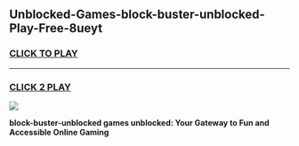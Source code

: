 
## Unblocked-Games-block-buster-unblocked-Play-Free-8ueyt
<h3>
<a href="https://premium76.site?title=block-buster-unblocked&ref=20M">CLICK TO PLAY</a></h3>
<hr>

<h3>
<a href="https://premium76.site?title=block-buster-unblocked&ref=20M">CLICK 2 PLAY</a>
  
</h3>

<a href="https://premium76.site?title=block-buster-unblocked&ref=19M"><img src="https://clearcache.store/games.png"></a>


**block-buster-unblocked games unblocked: Your Gateway to Fun and Accessible Online Gaming**
